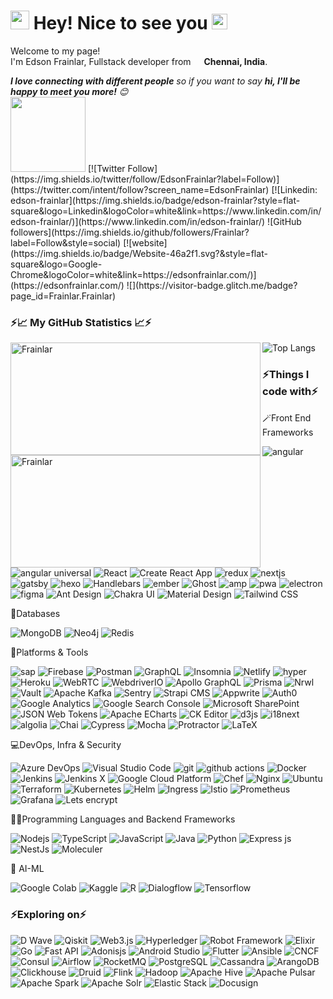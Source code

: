 <h1><img src="https://emojis.slackmojis.com/emojis/images/1531849430/4246/blob-sunglasses.gif?1531849430" width="30"/> Hey! Nice to see you <img src="https://media.giphy.com/media/hvRJCLFzcasrR4ia7z/giphy.gif" width="25px"></h1>

<p>Welcome to my page! </br> I'm Edson Frainlar, Fullstack developer from <img src="https://cdn-icons-png.flaticon.com/512/330/330439.png" width="13"/> <b>Chennai, India</b>.</p> 

<p><em><b>I love connecting with different people</b> so if you want to say <b>hi, I'll be happy to meet you more!</b> 😊</em> <br/><img src="https://media.giphy.com/media/LnQjpWaON8nhr21vNW/giphy.gif" width="120"> [![Twitter Follow](https://img.shields.io/twitter/follow/EdsonFrainlar?label=Follow)](https://twitter.com/intent/follow?screen_name=EdsonFrainlar)
[![Linkedin: edson-frainlar](https://img.shields.io/badge/edson-frainlar?style=flat-square&logo=Linkedin&logoColor=white&link=https://www.linkedin.com/in/edson-frainlar/)](https://www.linkedin.com/in/edson-frainlar/)
![GitHub followers](https://img.shields.io/github/followers/Frainlar?label=Follow&style=social)
[![website](https://img.shields.io/badge/Website-46a2f1.svg?&style=flat-square&logo=Google-Chrome&logoColor=white&link=https://edsonfrainlar.com/)](https://edsonfrainlar.com/)
![](https://visitor-badge.glitch.me/badge?page_id=Frainlar.Frainlar)</p>


### <b>⚡📈 My GitHub Statistics 📈⚡</b>

<p align="left">
<img width="400" align="left" height="180" align="center" src="https://github-readme-streak-stats.herokuapp.com/?user=Frainlar&" alt="Frainlar" />
<img width="400" align="left" height="180" align="center" src="https://github-readme-stats.vercel.app/api?username=Frainlar&show_icons=true&locale=en" alt="Frainlar" />
</p>

![Top Langs](https://github-readme-stats.vercel.app/api/top-langs/?username=frainlar&hide=TeX&layout=compact)

<h3>⚡Things I code with⚡</h3>
<p>🪄Front End Frameworks</p>
<p>
  <img alt="angular" src="https://img.shields.io/badge/-Angular-DD0031?style=flat-square&logo=angular&logoColor=white" />
  <img alt="angular universal" src="https://img.shields.io/badge/-Angular Universal-00ACC1?style=flat-square&logo=angularuniversal&logoColor=white" />
  <img alt="React" src="https://img.shields.io/badge/-React-45b8d8?style=flat-square&logo=react&logoColor=white" />
  <img alt="Create React App" src="https://img.shields.io/badge/-Create React App-09D3AC?style=flat-square&logo=createreactapp&logoColor=white" />
  <img alt="redux" src="https://img.shields.io/badge/-Redux-764ABC?style=flat-square&logo=redux&logoColor=white" />
  <img alt="nextjs" src="https://img.shields.io/badge/-Next.js-000000?style=flat-square&logo=nextdotjs&logoColor=white" />
  <img alt="gatsby" src="https://img.shields.io/badge/-Gatsby-663399?style=flat-square&logo=gatsby&logoColor=white" />
  <img alt="hexo" src="https://img.shields.io/badge/-Hugo-FF4088?style=flat-square&logo=hugo&logoColor=white" />
  <img alt="Handlebars" src="https://img.shields.io/badge/-Handlebars.js-000000?style=flat-square&logo=handlebarsdotjs&logoColor=white" />
  <img alt="ember" src="https://img.shields.io/badge/-Ember.js-E04E39?style=flat-square&logo=emberdotjs&logoColor=white" />
  <img alt="Ghost" src="https://img.shields.io/badge/-Ghost CMS-15171A?style=flat-square&logo=ghost&logoColor=white" />
  <img alt="amp" src="https://img.shields.io/badge/-AMP-005AF0?style=flat-square&logo=amp&logoColor=white" />
  <img alt="pwa" src="https://img.shields.io/badge/-PWA-5A0FC8?style=flat-square&logo=pwa&logoColor=white" />
  <img alt="electron" src="https://img.shields.io/badge/-Electron-47848F?style=flat-square&logo=electron&logoColor=white" />
  <img alt="figma" src="https://img.shields.io/badge/-Figma-F24E1E?style=flat-square&logo=figma&logoColor=white" />
  <img alt="Ant Design" src="https://img.shields.io/badge/-Ant Design-0170FE?style=flat-square&logo=antdesign&logoColor=white" />
  <img alt="Chakra UI" src="https://img.shields.io/badge/-Chakra UI-319795?style=flat-square&logo=chakraui&logoColor=white" />	
  <img alt="Material Design" src="https://img.shields.io/badge/-Material Design-757575?style=flat-square&logo=materialdesign&logoColor=white" />
  <img alt="Tailwind CSS" src="https://img.shields.io/badge/-Tailwind CSS-06B6D4?style=flat-square&logo=tailwindcss&logoColor=white" />
</p>
<p>📁Databases</p>
<p>
  <img alt="MongoDB" src="https://img.shields.io/badge/-MongoDB-13aa52?style=flat-square&logo=mongodb&logoColor=white" />
  <img alt="Neo4j" src="https://img.shields.io/badge/-Neo4j-008CC1?style=flat-square&logo=neo4j&logoColor=white" />
  <img alt="Redis" src="https://img.shields.io/badge/-Redis-DC382D?style=flat-square&logo=redis&logoColor=white" />
</p>
<p>🧩Platforms & Tools</p>
<p>
  <img alt="sap" src="https://img.shields.io/badge/-SAP-0FAAFF?style=flat-square&logo=sap&logoColor=white" />
  <img alt="Firebase" src="https://img.shields.io/badge/-Firebase-FFCA28?style=flat-square&logo=firebase&logoColor=white" />
  <img alt="Postman" src="https://img.shields.io/badge/-Postman-FF6C37?style=flat-square&logo=postman&logoColor=white" />
  <img alt="GraphQL" src="https://img.shields.io/badge/-GraphQL-E10098?style=flat-square&logo=graphql&logoColor=white" />
  <img alt="Insomnia" src="https://img.shields.io/badge/-Insomnia-5849BE?style=flat-square&logo=insomnia&logoColor=white" />
  <img alt="Netlify" src="https://img.shields.io/badge/-Netlify-00C7B7?style=flat-square&logo=netlify&logoColor=white" />
  <img alt="hyper" src="https://img.shields.io/badge/-Hyper-000000?style=flat-square&logo=hyper&logoColor=white" />
  <img alt="Heroku" src="https://img.shields.io/badge/-Heroku-430098?style=flat-square&logo=heroku&logoColor=white" />
  <img alt="WebRTC" src="https://img.shields.io/badge/-WebRTC-333333?style=flat-square&logo=webrtc&logoColor=white" />
  <img alt="WebdriverIO" src="https://img.shields.io/badge/-WebdriverIO-EA5906?style=flat-square&logo=webdriverio&logoColor=white" />
  <img alt="Apollo GraphQL" src="https://img.shields.io/badge/-Apollo GraphQL-311C87?style=flat-square&logo=apollographql&logoColor=white" />
  <img alt="Prisma" src="https://img.shields.io/badge/-Prisma-2D3748?style=flat-square&logo=prisma&logoColor=white" />
  <img alt="Nrwl" src="https://img.shields.io/badge/-Nrwl-96D7E8?style=flat-square&logo=nrwl&logoColor=white" />
  <img alt="Vault" src="https://img.shields.io/badge/-Vault-000000?style=flat-square&logo=vault&logoColor=white" />
  <img alt="Apache Kafka" src="https://img.shields.io/badge/-Apache Kafka-231F20?style=flat-square&logo=apachekafka&logoColor=white" />
  <img alt="Sentry" src="https://img.shields.io/badge/-Sentry-362D59?style=flat-square&logo=sentry&logoColor=white" />
  <img alt="Strapi CMS" src="https://img.shields.io/badge/-Strapi CMS-2F2E8B?style=flat-square&logo=strapi&logoColor=white" />
  <img alt="Appwrite" src="https://img.shields.io/badge/-Appwrite-F02E65?style=flat-square&logo=appwrite&logoColor=white" />
  <img alt="Auth0" src="https://img.shields.io/badge/-Auth0-F02E65?style=flat-square&logo=auth0&logoColor=white" />
  <img alt="Google Analytics" src="https://img.shields.io/badge/-Google Analytics-E37400?style=flat-square&logo=googleanalytics&logoColor=white" />
  <img alt="Google Search Console" src="https://img.shields.io/badge/-Google Search Console-458CF5?style=flat-square&logo=googlesearchconsole&logoColor=white" />
  <img alt="Microsoft SharePoint" src="https://img.shields.io/badge/-Microsoft SharePoint-0078D4?style=flat-square&logo=microsoftsharepoint&logoColor=white" />
  <img alt="JSON Web Tokens" src="https://img.shields.io/badge/-JSON Web Tokens-000000?style=flat-square&logo=jsonwebtokens&logoColor=white" />
  <img alt="Apache ECharts" src="https://img.shields.io/badge/-Apache E Charts-5468ff?style=flat-square&logo=apacheecharts&logoColor=white" />
  <img alt="CK Editor" src="https://img.shields.io/badge/-CK Editor 4-0287D0?style=flat-square&logo=ckeditor4&logoColor=white" />
  <img alt="d3js" src="https://img.shields.io/badge/-D3.js-F9A03C?style=flat-square&logo=d3.js&logoColor=white" />
  <img alt="i18next" src="https://img.shields.io/badge/-i18next-26A69A?style=flat-square&logo=i18next&logoColor=white" />
  <img alt="algolia" src="https://img.shields.io/badge/-Algolia-5468ff?style=flat-square&logo=algolia&logoColor=white" />
  <img alt="Chai" src="https://img.shields.io/badge/-Chai-A30701?style=flat-square&logo=chai&logoColor=white" />
  <img alt="Cypress" src="https://img.shields.io/badge/-Cypress-17202C?style=flat-square&logo=cypress&logoColor=white" />
  <img alt="Mocha" src="https://img.shields.io/badge/-Mocha-8D6748?style=flat-square&logo=mocha&logoColor=white" />
  <img alt="Protractor" src="https://img.shields.io/badge/-Protractor-ED163A?style=flat-square&logo=protractor&logoColor=white" />
  <img alt="LaTeX" src="https://img.shields.io/badge/-LaTeX-008080?style=flat-square&logo=latex&logoColor=white" />
</p>

<p>💻DevOps, Infra & Security</p>
<p>
  <img alt="Azure DevOps" src="https://img.shields.io/badge/-Azure DevOps-0078D7?style=flat-square&logo=azuredevops&logoColor=white" />
  <img alt="Visual Studio Code" src="https://img.shields.io/badge/-Visual Studio Code-007ACC?style=flat-square&logo=visualstudiocode&logoColor=white" />
  <img alt="git" src="https://img.shields.io/badge/-Git-F05032?style=flat-square&logo=git&logoColor=white" />
  <img alt="github actions" src="https://img.shields.io/badge/-Github_Actions-2088FF?style=flat-square&logo=github-actions&logoColor=white" />
  <img alt="Docker" src="https://img.shields.io/badge/-Docker-46a2f1?style=flat-square&logo=docker&logoColor=white" />
  <img alt="Jenkins" src="https://img.shields.io/badge/-Jenkins-D24939?style=flat-square&logo=jenkins&logoColor=white" />
  <img alt="Jenkins X" src="https://img.shields.io/badge/-Jenkins X-73C3D5?style=flat-square&logo=jenkinsx&logoColor=white" />
  <img alt="Google Cloud Platform" src="https://img.shields.io/badge/-Google_Cloud_Platform-1a73e8?style=flat-square&logo=google-cloud&logoColor=white" />
  <img alt="Chef" src="https://img.shields.io/badge/-Chef-F09820?style=flat-square&logo=chef&logoColor=white" />
  <img alt="Nginx" src="https://img.shields.io/badge/-Nginx-009639?style=flat-square&logo=nginx&logoColor=white" />
  <img alt="Ubuntu" src="https://img.shields.io/badge/-Ubuntu-E95420?style=flat-square&logo=ubuntu&logoColor=white" />
  <img alt="Terraform" src="https://img.shields.io/badge/-Terraform-7B42BC?style=flat-square&logo=terraform&logoColor=white" />
  <img alt="Kubernetes" src="https://img.shields.io/badge/-Kubernetes-326CE5?style=flat-square&logo=kubernetes&logoColor=white" />
  <img alt="Helm" src="https://img.shields.io/badge/-Helm-0F1689?style=flat-square&logo=helm&logoColor=white" />
  <img alt="Ingress" src="https://img.shields.io/badge/-Ingress-783CBD?style=flat-square&logo=ingress&logoColor=white" />
  <img alt="Istio" src="https://img.shields.io/badge/-Istio-466BB0?style=flat-square&logo=istio&logoColor=white" />
  <img alt="Prometheus" src="https://img.shields.io/badge/-Prometheus-E6522C?style=flat-square&logo=prometheus&logoColor=white" />
  <img alt="Grafana" src="https://img.shields.io/badge/-Grafana-F46800?style=flat-square&logo=grafana&logoColor=white" />
  <img alt="Lets encrypt" src="https://img.shields.io/badge/-Lets encrypt-003A70?style=flat-square&logo=letsencrypt&logoColor=white" />
</p>

<p>🧑‍💻Programming Languages and Backend Frameworks</p>
<p>
  <img alt="Nodejs" src="https://img.shields.io/badge/-Nodejs-43853d?style=flat-square&logo=Node.js&logoColor=white" />
  <img alt="TypeScript" src="https://img.shields.io/badge/-TypeScript-007ACC?style=flat-square&logo=typescript&logoColor=white" />
  <img alt="JavaScript" src="https://img.shields.io/badge/-JavaScript-F7DF1E?style=flat-square&logo=javascript&logoColor=white" />
  <img alt="Java" src="https://img.shields.io/badge/-Java-007396?style=flat-square&logo=java&logoColor=white" />
  <img alt="Python" src="https://img.shields.io/badge/-Python-3776AB?style=flat-square&logo=python&logoColor=white" />
  <img alt="Express js" src="https://img.shields.io/badge/-Express-000000?style=flat-square&logo=express&logoColor=white" />
  <img alt="NestJs" src="https://img.shields.io/badge/-NestJs-ea2845?style=flat-square&logo=nestjs&logoColor=white" />
  <img alt="Moleculer" src="https://img.shields.io/badge/-Moleculer-3CAFCE?style=flat-square&logo=moleculer&logoColor=white" />
</p>
<p>🤖 AI-ML</p>
<p>	
  <img alt="Google Colab" src="https://img.shields.io/badge/-Google Colab-F9AB00?style=flat-square&logo=googlecolab&logoColor=white" /> 
  <img alt="Kaggle" src="https://img.shields.io/badge/-Kaggle-20BEFF?style=flat-square&logo=kaggle&logoColor=white" /> 
  <img alt="R" src="https://img.shields.io/badge/-R-276DC3?style=flat-square&logo=r&logoColor=white" />
  <img alt="Dialogflow" src="https://img.shields.io/badge/-Dialogflow-FF9800?style=flat-square&logo=dialogflow&logoColor=white" />
  <img alt="Tensorflow" src="https://img.shields.io/badge/-Tensorflow-FF6F00?style=flat-square&logo=tensorflow&logoColor=white" />
</p>
<h3>⚡Exploring on⚡</h3>
<p>
   <img alt="D Wave" src="https://img.shields.io/badge/-D Wave Systems-008CD7?style=flat-square&logo=dwavesystems&logoColor=white" />
   <img alt="Qiskit" src="https://img.shields.io/badge/-Qiskit-6929C4?style=flat-square&logo=qiskit&logoColor=white" />
   <img alt="Web3.js" src="https://img.shields.io/badge/-Web3.js-F16822?style=flat-square&logo=web3dotjs&logoColor=white" />
   <img alt="Hyperledger" src="https://img.shields.io/badge/-Hyperledger-2F3134?style=flat-square&logo=hyperledger&logoColor=white" />
   <img alt="Robot Framework" src="https://img.shields.io/badge/-Robot Framework-000000?style=flat-square&logo=robotframework&logoColor=white" />
   <img alt="Elixir" src="https://img.shields.io/badge/-Elixir-4B275F?style=flat-square&logo=elixir&logoColor=white" />
   <img alt="Go" src="https://img.shields.io/badge/-Golang-00ADD8?style=flat-square&logo=go&logoColor=white" />
   <img alt="Fast API" src="https://img.shields.io/badge/-Fast API-009688?style=flat-square&logo=fastapi&logoColor=white" />
   <img alt="Adonisjs" src="https://img.shields.io/badge/-Adonis.js-220052?style=flat-square&logo=adonisjs&logoColor=white" />
   <img alt="Android Studio" src="https://img.shields.io/badge/-Android Studio-3ddc84?style=flat-square&logo=androidstudio&logoColor=white" />
   <img alt="Flutter" src="https://img.shields.io/badge/-Flutter-02569B?style=flat-square&logo=flutter&logoColor=white" />
   <img alt="Ansible" src="https://img.shields.io/badge/-Ansible-ee0000?style=flat-square&logo=ansible&logoColor=white" />
   <img alt="CNCF" src="https://img.shields.io/badge/-CNCF-231F20?style=flat-square&logo=cncf&logoColor=white" />
   <img alt="Consul" src="https://img.shields.io/badge/-Consul-F24C53?style=flat-square&logo=consul&logoColor=white" />
   <img alt="Airflow" src="https://img.shields.io/badge/-Airflow-017CEE?style=flat-square&logo=apacheairflow&logoColor=white" />
   <img alt="RocketMQ" src="https://img.shields.io/badge/-RocketMQ-D77310?style=flat-square&logo=apacherocketmq&logoColor=white" />
   <img alt="PostgreSQL" src="https://img.shields.io/badge/-PostgreSQL-4169E1?style=flat-square&logo=postgresql&logoColor=white" />
   <img alt="Cassandra" src="https://img.shields.io/badge/-Cassandra-1287B1?style=flat-square&logo=apachecassandra&logoColor=white" />
   <img alt="ArangoDB" src="https://img.shields.io/badge/-ArangoDB-DDE072?style=flat-square&logo=arangodb&logoColor=white" />
   <img alt="Clickhouse" src="https://img.shields.io/badge/-ClickHouse-FFCC01?style=flat-square&logo=clickhouse&logoColor=white" />
   <img alt="Druid" src="https://img.shields.io/badge/-Druid-29F1FB?style=flat-square&logo=apachedruid&logoColor=white" />
   <img alt="Flink" src="https://img.shields.io/badge/-Flink-E6526F?style=flat-square&logo=apacheflink&logoColor=white" />
   <img alt="Hadoop" src="https://img.shields.io/badge/-Hadoop-66CCFF?style=flat-square&logo=apachehadoop&logoColor=white" />
   <img alt="Apache Hive" src="https://img.shields.io/badge/-Hive-FDEE21?style=flat-square&logo=apachehive&logoColor=white" />
   <img alt="Apache Pulsar" src="https://img.shields.io/badge/-Pulsar-188FFF?style=flat-square&logo=apachepulsar&logoColor=white" />
   <img alt="Apache Spark" src="https://img.shields.io/badge/-Spark-E25A1C?style=flat-square&logo=apachespark&logoColor=white" />
   <img alt="Apache Solr" src="https://img.shields.io/badge/-Solr-D9411E?style=flat-square&logo=apachesolr&logoColor=white" />
   <img alt="Elastic Stack" src="https://img.shields.io/badge/-Elastic Stack-005571?style=flat-square&logo=elasticstack&logoColor=white" />
   <img alt="Docusign" src="https://img.shields.io/badge/-Docusign-FFCC22?style=flat-square&logo=docusign&logoColor=white" />
</p>
